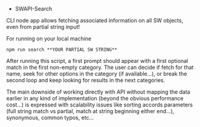 * SWAPI-Search

CLI node app allows fetching associated information on all SW objects, even from partial string input!

For running on your local machine

```
npm run search **YOUR PARTIAL SW STRING**
```

After running this script, a first prompt should appear with a first optional match in the first non-empty category.
The user can decide if fetch for that name, seek for other options in the category (if available...), or break the second loop and keep looking for results in the next categories.

The main downside of working directly with API without mapping the data earlier in any kind of implementation (beyond the obvious performance cost...) is expressed with scalability issues like sorting accords parameters (full string match vs partial, match at string beginning either end...), synonymous, common typos, etc...
